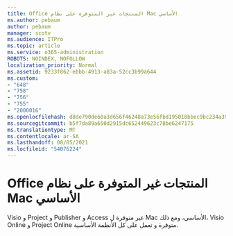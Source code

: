 ```yaml
---
title: Office المنتجات غير المتوفرة على نظام Mac الأساسي
ms.author: pebaum
author: pebaum
manager: scotv
ms.audience: ITPro
ms.topic: article
ms.service: o365-administration
ROBOTS: NOINDEX, NOFOLLOW
localization_priority: Normal
ms.assetid: 9233f862-ebbb-4913-a83a-52cc3b99a644
ms.custom:
- "648"
- "758"
- "756"
- "755"
- "2000016"
ms.openlocfilehash: d8de790de60a3d656f46248a73e56fbd195018bbec9bc234a39bca5a162e9b21
ms.sourcegitcommit: b5f7da89a650d2915dc652449623c78be6247175
ms.translationtype: MT
ms.contentlocale: ar-SA
ms.lasthandoff: 08/05/2021
ms.locfileid: "54076224"
---
```

# <a name="office-products-not-available-for-the-mac-platform"></a>Office المنتجات غير المتوفرة على نظام Mac الأساسي

Visio و Project و Publisher و Access غير متوفرة ل Mac الأساسي، ومع ذلك، Visio Online و Project Online متوفرة و تعمل على كل الأنظمة الأساسية.
  